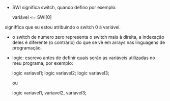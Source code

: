 - SWI significa switch, quando defino por exemplo:
  
  variável <= SWI[0]

signiffica que eu estou atribuindo o switch 0 à variável.

- o switch de número zero representa o switch mais à direita, a indexação deles é diferente (o contrário) do que se vê em arrays nas linguagens de programação.

- logic: escrevo antes de definir quais serão as variáveis utilizadas
no meu programa, por exemplo:
  
  logic variavel1;
  logic variavel2;
  logic variavel3;

  ou

  logic variavel1, variavel2, variavel3;

